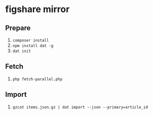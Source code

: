 # figshare mirror

## Prepare

1. `composer install`
1. `npm install dat -g`
1. `dat init`

## Fetch

1. `php fetch-parallel.php`

## Import

1. `gzcat items.json.gz | dat import --json --primary=article_id`
